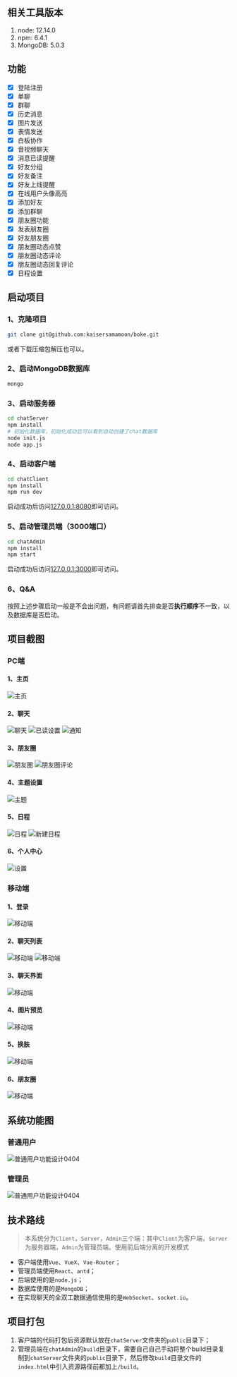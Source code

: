 

## 相关工具版本

1. node: 12.14.0
2. npm: 6.4.1
3. MongoDB: 5.0.3

## 功能
- [x] 登陆注册
- [x] 单聊
- [x] 群聊
- [x] 历史消息
- [x] 图片发送
- [x] 表情发送
- [x] 白板协作
- [x] 音视频聊天
- [x] 消息已读提醒
- [x] 好友分组
- [x] 好友备注
- [x] 好友上线提醒
- [x] 在线用户头像高亮
- [x] 添加好友
- [x] 添加群聊
- [x] 朋友圈功能
- [x] 发表朋友圈
- [x] 好友朋友圈
- [x] 朋友圈动态点赞
- [x] 朋友圈动态评论
- [x] 朋友圈动态回复评论
- [x] 日程设置

## 启动项目

### 1、克隆项目

```bash
git clone git@github.com:kaisersamamoon/boke.git
```

或者下载压缩包解压也可以。

### 2、启动MongoDB数据库

```bash
mongo
```

### 3、启动服务器

```bash
cd chatServer
npm install
# 初始化数据库，初始化成功后可以看到自动创建了chat数据库
node init.js
node app.js
```

### 4、启动客户端
```bash
cd chatClient
npm install
npm run dev
```

启动成功后访问[127.0.0.1:8080](127.0.0.1:8080)即可访问。

### 5、启动管理员端（3000端口）
```bash
cd chatAdmin
npm install
npm start
```

启动成功后访问[127.0.0.1:3000](127.0.0.1:3000)即可访问。

### 6、Q&A

按照上述步骤启动一般是不会出问题，有问题请首先排查是否**执行顺序**不一致，以及数据库是否启动。


## 项目截图

### PC端

#### 1、主页
![主页](./document/screenshots/p-home.png)

#### 2、聊天
![聊天](./document/screenshots/p-chat1.png)
![已读设置](./document/screenshots/p-chat2.png)
![通知](./document/screenshots/p-notify.png)

#### 3、朋友圈
![朋友圈](./document/screenshots/p-pyq1.png)
![朋友圈评论](./document/screenshots/p-pyq2.png)

#### 4、主题设置
![主题](./document/screenshots/p-theme.png)

#### 5、日程
![日程](./document/screenshots/p-schedule1.png)
![新建日程](./document/screenshots/p-schedule2.png)

#### 6、个人中心
![设置](./document/screenshots/p-personcenter.png)

### 移动端

#### 1、登录
![移动端](./document/screenshots/m-login.png)

#### 2、聊天列表
![移动端](./document/screenshots/m-aside.png)
![移动端](./document/screenshots/m-conversationlist.png)

#### 3、聊天界面
![移动端](./document/screenshots/m-chat.png)

#### 4、图片预览
![移动端](./document/screenshots/m-picpreview.png)

#### 5、换肤
![移动端](./document/screenshots/m-theme.png)

#### 6、朋友圈
![移动端](./document/screenshots/m-pyq.png)

## 系统功能图

### 普通用户
![普通用户功能设计0404](./document/普通用户功能设计0404.png)

### 管理员
![普通用户功能设计0404](./document/系统管理员功能设计0404.png)

## 技术路线

> 本系统分为`Client`，`Server`，`Admin`三个端：其中`Client`为客户端，`Server`为服务器端，`Admin`为管理员端。使用前后端分离的开发模式

- 客户端使用`Vue`、`VueX`、`Vue-Router`；
- 管理员端使用`React`、`antd`；
- 后端使用的是`node.js`；
- 数据库使用的是`MongoDB`；
- 在实现聊天的全双工数据通信使用的是`WebSocket`、`socket.io`。

## 项目打包

1. 客户端的代码打包后资源默认放在`chatServer`文件夹的`public`目录下；
2. 管理员端在`chatAdmin`的`build`目录下，需要自己自己手动将整个build目录复制到`chatServer`文件夹的`public`目录下，然后修改`build`目录文件的`index.html`中引入资源路径前都加上`/build`。


